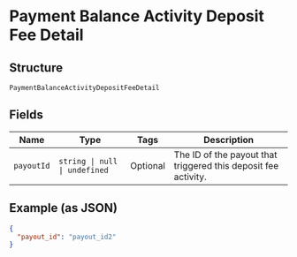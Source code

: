 <!-- Optimized: 2025-10-06 -->
<!-- RPM: 1.6.2.1.1.6.2.1_payment-balance-activity-deposit-fee-detail_20251006 -->
<!-- Session: E2E RPM DNA Application -->
<!-- AOM: RND (Reggie & Dro) -->
<!-- COI: TECHNOLOGY -->
<!-- RPM: HIGH -->
<!-- ACTION: BUILD -->

# Payment Balance Activity Deposit Fee Detail

## Structure

`PaymentBalanceActivityDepositFeeDetail`

## Fields

| Name | Type | Tags | Description |
|  --- | --- | --- | --- |
| `payoutId` | `string \| null \| undefined` | Optional | The ID of the payout that triggered this deposit fee activity. |

## Example (as JSON)

```json
{
  "payout_id": "payout_id2"
}
```
